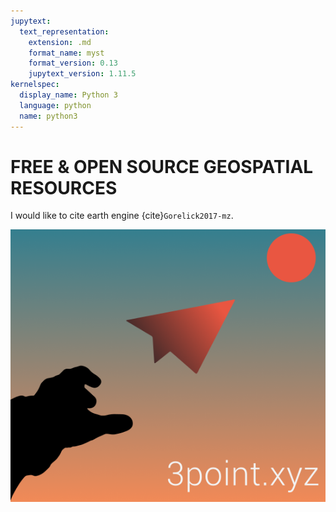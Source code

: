 ```yaml
---
jupytext:
  text_representation:
    extension: .md
    format_name: myst
    format_version: 0.13
    jupytext_version: 1.11.5
kernelspec:
  display_name: Python 3
  language: python
  name: python3
---
```


# FREE & OPEN SOURCE GEOSPATIAL RESOURCES

I would like to cite earth engine {cite}`Gorelick2017-mz`.

![logo](logo.png)
